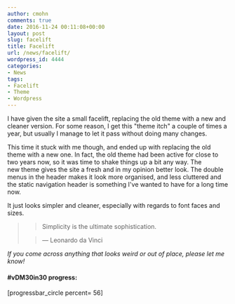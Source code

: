 ```yaml
---
author: cmohn
comments: true
date: 2016-11-24 00:11:08+00:00
layout: post
slug: facelift
title: Facelift
url: /news/facelift/
wordpress_id: 4444
categories:
- News
tags:
- Facelift
- Theme
- Wordpress
---
```


I have given the site a small facelift, replacing the old theme with a new and cleaner version. For some reason, I get this "theme itch" a couple of times a year, but usually I manage to let it pass without doing many changes.

This time it stuck with me though, and ended up with replacing the old theme with a new one. In fact, the old theme had been active for close to two years now, so it was time to shake things up a bit any way. The new theme gives the site a fresh and in my opinion better look. The double menus in the header makes it look more organised, and less cluttered and the static navigation header is something I've wanted to have for a long time now.

It just looks simpler and cleaner, especially with regards to font faces and sizes.



<blockquote>

> 
> Simplicity is the ultimate sophistication.
> 
> 

> 
> — Leonardo da Vinci
> 
> 
</blockquote>



_If you come across anything that looks weird or out of place, please let me know!_



#### #vDM30in30 progress:
[progressbar_circle percent= 56]

